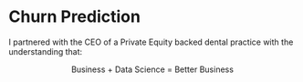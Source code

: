 # Churn Prediction 
I partnered with the CEO of a Private Equity backed dental practice with the understanding that:  
  <p align='center'>
  Business  +  Data Science  =  Better Business
  </p>


